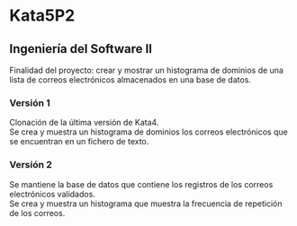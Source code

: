 # Kata5P2
## Ingeniería del Software II
Finalidad del proyecto: crear y mostrar un histograma de dominios de una lista de correos electrónicos almacenados en una base de datos.

### Versión 1
Clonación de la última versión de Kata4.
<br />Se crea y muestra un histograma de dominios los correos electrónicos que se encuentran en un fichero de texto.

### Versión 2 
Se mantiene la base de datos que contiene los registros de los correos electrónicos validados.
<br />Se crea y muestra un histograma que muestra la frecuencia de repetición de los correos.
